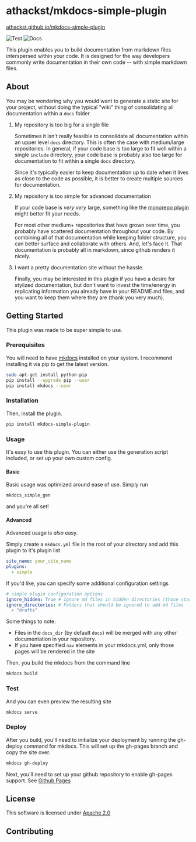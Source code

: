 # athackst/mkdocs-simple-plugin

[athackst.github.io/mkdocs-simple-plugin](http://athackst.github.io/mkdocs-simple-plugin)

![Test](https://github.com/athackst/mkdocs-simple-plugin/workflows/Test/badge.svg) ![Docs](https://github.com/athackst/mkdocs-simple-plugin/workflows/Docs/badge.svg)

This plugin enables you to build documentation from markdown files interspersed within your code.  It is designed for the way developers commonly write documentation in their own code -- with simple markdown files.

## About

You may be wondering why you would want to generate a static site for your project, without doing the typical "wiki" thing of consolidating all documentation within a `docs` folder.

1. My repository is too big for a single file

    Sometimes it isn't really feasible to consolidate all documentation within an upper level `docs` directory.  This is often the case with medium/large repositories.  In general, if your code base is too large to fit well within a single `include` directory, your code base is probably also too large for documentation to fit within a single `docs` directory.  

    Since it's typically easier to keep documentation up to date when it lives as close to the code as possible, it is better to create multiple sources for documentation.

2. My repository is too simple for advanced documentation

    If your code base is _very very_ large, something like the [monorepo plugin](https://github.com/spotify/mkdocs-monorepo-plugin) might better fit your needs.

    For most other medium+ repositories that have grown over time, you probably have scattered documentation throughout your code.  By combining all of that documentation while keeping folder structure, you can better surface and collaborate with others. And, let's face it.  That documentation is probably all in markdown, since github renders it nicely.

3. I want a pretty documentation site without the hassle.

    Finally, you may be interested in this plugin if you have a desire for stylized documentation, but don't want to invest the time/energy in replicating information you already have in your README.md files, and you want to keep them where they are (thank you very much).

## Getting Started

This plugin was made to be super simple to use.

### Prerequisites

You will need to have [mkdocs](https://www.mkdocs.org/) installed on your system.  I recommend installing it via pip to get the latest version.

```bash
sudo apt-get install python-pip
pip install --upgrade pip --user
pip install mkdocs --user
```

### Installation

Then, install the plugin.

```bash
pip install mkdocs-simple-plugin
```

### Usage

It's easy to use this plugin.  You can either use the generation script included, or set up your own custom config.

#### Basic

Basic usage was optimized around ease of use.  Simply run

```bash
mkdocs_simple_gen
```

and you're all set!

#### Advanced

Advanced usage is _also_ easy.

Simply create a `mkdocs.yml` file in the root of your directory and add this plugin to it's plugin list

```yaml
site_name: your_site_name
plugins:
  - simple
```

If you'd like, you can specify some additional configuration settings

```yaml
# simple plugin configuration options
ignore_hidden: True # Ignore md files in hidden directories (those starting with a '.')
ignore_directories: # Folders that should be ignored to add md files
  - "drafts"
```

Some things to note:

* Files in the `docs_dir` (by default `docs`) will be merged with any other documentation in your repository.
* If you have specified `nav` elements in your mkdocs.yml, only those pages will be rendered in the site

Then, you build the mkdocs from the command line

```bash
mkdocs build
```

### Test

And you can even preview the resulting site

```bash
mkdocs serve
```

### Deploy

After you build, you'll need to initialize your deployment by running the gh-deploy command for mkdocs.  This will set up the gh-pages branch and copy the site over.

```bash
mkdocs gh-deploy
```

Next, you'll need to set up your github repository to enable gh-pages support. See [Github Pages](https://pages.github.com/)

<!--TODO github integration -->

## License

This software is licensed under [Apache 2.0](https://github.com/athackst/mkdocs-simple-plugin/blob/master/LICENSE)

## Contributing
